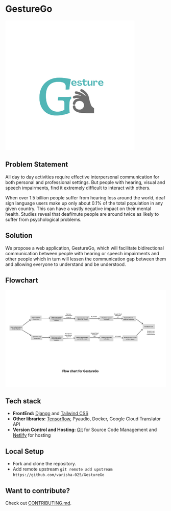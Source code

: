 # GestureGo

![LOGO](docs/images/logo.png)

## Problem Statement

All day to day activities require effective interpersonal communication
for both personal and professional settings. But people with hearing, visual
and speech impairments, find it extremely difficult to interact with others.

When over 1.5 billion people suffer from hearing loss around the world, deaf sign language users make up only about 0.1% of the total population in any given country. This can have a vastly negative impact on their mental health. Studies reveal that deaf/mute people are around twice as likely to suffer from psychological problems.

## Solution

We propose a web application, GestureGo, which will facilitate bidirectional communication between people with hearing or speech impairments and other people which in turn will lessen the communication gap between them and allowing everyone to understand and be understood.

## Flowchart

![Flowchart](docs/images/Flowchart.jpg)

## Tech stack

- **FrontEnd:** [Django](https://www.djangoproject.com/) and [Tailwind CSS](https://tailwindcss.com/)
- **Other libraries:** [Tensorflow](https://www.tensorflow.org/), Pyaudio, Docker, Google Cloud Translator API
- **Version Control and Hosting:** [Git](https://git-scm.com/) for Source Code Management and [Netlify](https://netlify.com) for hosting

## Local Setup

- Fork and clone the repository.
- Add remote upstream `git remote add upstream https://github.com/varisha-025/GestureGo`

## Want to contribute?

Check out [CONTRIBUTING.md](CONTRIBUTING.md).
